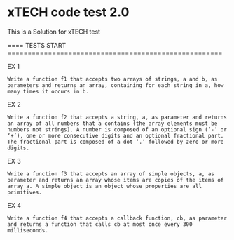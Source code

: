# xTECH code test 2.0
This is a Solution for xTECH test


==== TESTS START =====================================================

EX 1
```
Write a function f1 that accepts two arrays of strings, a and b, as parameters and returns an array, containing for each string in a, how many times it occurs in b.
```

EX 2
```
Write a function f2 that accepts a string, a, as parameter and returns an array of all numbers that a contains (the array elements must be numbers not strings). A number is composed of an optional sign (‘-’ or ‘+’), one or more consecutive digits and an optional fractional part. The fractional part is composed of a dot ‘.’ followed by zero or more digits.
```

EX 3
```
Write a function f3 that accepts an array of simple objects, a, as parameter and returns an array whose items are copies of the items of array a. A simple object is an object whose properties are all primitives.
```

EX 4
```
Write a function f4 that accepts a callback function, cb, as parameter and returns a function that calls cb at most once every 300 milliseconds.
```
